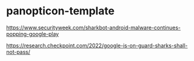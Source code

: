 # panopticon-template

https://www.securityweek.com/sharkbot-android-malware-continues-popping-google-play

https://research.checkpoint.com/2022/google-is-on-guard-sharks-shall-not-pass/
